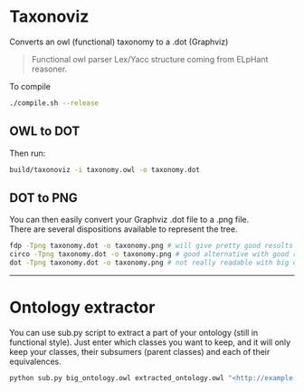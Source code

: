# Taxonoviz
Converts an owl (functional) taxonomy to a .dot (Graphviz)

> Functional owl parser Lex/Yacc structure coming from ELpHant reasoner.

To compile
```bash
./compile.sh --release
```

## OWL to DOT
Then run:
```bash
build/taxonoviz -i taxonomy.owl -o taxonomy.dot
```

## DOT to PNG
You can then easily convert your Graphviz .dot file to a .png file.\
There are several dispositions available to represent the tree.
```bash
fdp -Tpng taxonomy.dot -o taxonomy.png # will give pretty good results
circo -Tpng taxonomy.dot -o taxonomy.png # good alternative with good results too
dot -Tpng taxonomy.dot -o taxonomy.png # not really readable with big ontologies
```

---
# Ontology extractor

You can use sub.py script to extract a part of your ontology (still in functional style). Just enter which classes you want to keep, and it will only keep your classes, their subsumers (parent classes) and each of their equivalences.
```bash
python sub.py big_ontology.owl extracted_ontology.owl "<http://example.org/owl#cat>" "<http://example.org/owl#marmot>" ...
```